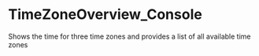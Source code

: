 # TimeZoneOverview_Console
Shows the time for three time zones and provides a list of all available time zones
